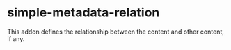 # simple-metadata-relation
This addon defines the relationship between the content and other content, if any.
